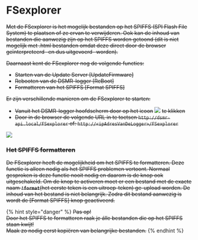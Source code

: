 # FSexplorer

~~Met de FSexplorer is het mogelijk bestanden op het SPIFFS \(SPI Flash File System\) te plaatsen of ze ervan te verwijderen. Ook kan de inhoud van bestanden die aanwezig zijn op het SPIFFS worden getoond \(dit is niet mogelijk met .html bestanden omdat deze direct door de browser geïnterpreteerd -en dus uitgevoerd- worden\).~~

~~Daarnaast kent de FSexplorer nog de volgende functies:~~

* ~~Starten van de Update Server    \[UpdateFirmware\]~~
* ~~Rebooten van de DSMR-logger     \[ReBoot\]~~
* ~~Formatteren van het SPIFFS     \[Format SPIFFS\]~~

~~Er zijn verschillende manieren om de FSexplorer te starten:~~

* ~~Vanuit het DSMR-logger hoofdscherm door op het icoon~~ ![](.gitbook/assets/fsexplorer_icon.png) ~~te klikken~~
* ~~Door in de browser de volgende URL in te toetsen           `http://dsmr-api.local/FSexplorer` of:          `http://<ipAdresVanDeLogger>/FSexplorer`~~

![](.gitbook/assets/fsexplorerapi.png)

### ~~Het SPIFFS formatteren~~

~~De FSexplorer heeft de mogelijkheid om het SPIFFS te formatteren. Deze functie is alleen nodig als het SPIFFS problemen vertoont. Normaal gesproken is deze functie nooit nodig en daarom is de knop ook uitgeschakeld. Om de knop te activeren moet er een bestand met de exacte naam **`!format`**\(het eerste teken is een uitroep-teken\) ge-upload worden. De inhoud van het bestand is niet belangrijk. Zodra dit bestand aanwezig is wordt de \[Format SPIFFS\] knop geactiveerd.~~

{% hint style="danger" %}
~~Pas op!  
Door het SPIFFS te formatteren raak je álle bestanden die op het SPIFFS staan kwijt!  
Maak zo nodig eerst kopiëren van belangrijke bestanden.~~
{% endhint %}

~~~~

